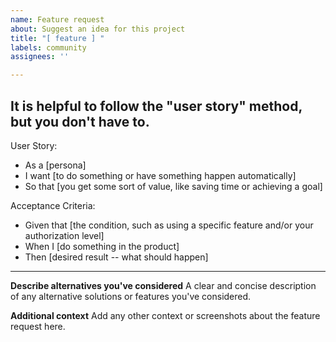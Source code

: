 ```yaml
---
name: Feature request
about: Suggest an idea for this project
title: "[ feature ] "
labels: community
assignees: ''

---
```


It is helpful to follow the "user story" method, but you don't have to.
---
User Story:
- As a [persona]
- I want [to do something or have something happen automatically]
- So that [you get some sort of value, like saving time or achieving a goal]

Acceptance Criteria:
- Given that [the condition, such as using a specific feature and/or your authorization level]
- When I [do something in the product]
- Then [desired result -- what should happen]

---
**Describe alternatives you've considered**
A clear and concise description of any alternative solutions or features you've considered.

**Additional context**
Add any other context or screenshots about the feature request here.
